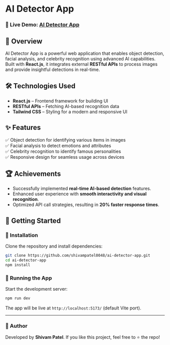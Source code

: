 # AI Detector App  

### 🚀 Live Demo: [AI Detector App](https://ai-detector-by-shivam.netlify.app/)  

## 📌 Overview  
AI Detector App is a powerful web application that enables object detection, facial analysis, and celebrity recognition using advanced AI capabilities. Built with **React.js**, it integrates external **RESTful APIs** to process images and provide insightful detections in real-time.  

## 🛠️ Technologies Used  
- **React.js** – Frontend framework for building UI  
- **RESTful APIs** – Fetching AI-based recognition data  
- **Tailwind CSS** – Styling for a modern and responsive UI  

## ✨ Features  
✅ Object detection for identifying various items in images  
✅ Facial analysis to detect emotions and attributes  
✅ Celebrity recognition to identify famous personalities  
✅ Responsive design for seamless usage across devices  

## 🏆 Achievements  
- Successfully implemented **real-time AI-based detection** features.  
- Enhanced user experience with **smooth interactivity and visual recognition**.  
- Optimized API call strategies, resulting in **20% faster response times**.  

## 🚀 Getting Started  
### 🔹 Installation  
Clone the repository and install dependencies:  
```sh
git clone https://github.com/shivampatel0048/ai-detector-app.git  
cd ai-detector-app  
npm install  
```
### 🔹 Running the App  
Start the development server:  
```sh
npm run dev  
```
The app will be live at `http://localhost:5173/` (default Vite port).  

---

### 📌 Author  
Developed by **Shivam Patel**. If you like this project, feel free to ⭐ the repo!  
